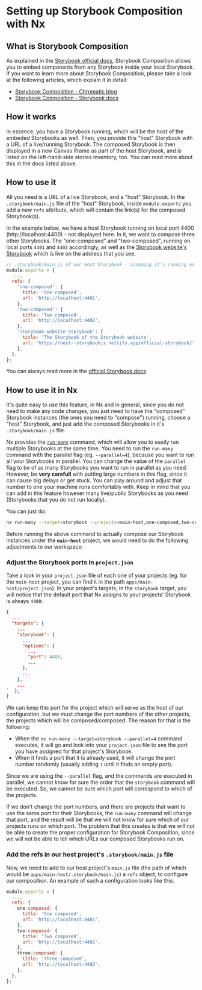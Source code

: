# Setting up Storybook Composition with Nx

## What is Storybook Composition

As explained in the [Storybook official docs](https://storybook.js.org/docs/angular/workflows/storybook-composition), Storybook Composition allows you to embed components from any Storybook inside your local Storybook. If you want to learn more about Storybook Composition, please take a look at the following articles, which explain it in detail:

- [Storybook Composition - Chromatic blog](https://www.chromatic.com/blog/storybook-composition/)
- [Storybook Composition - Storybook docs](https://storybook.js.org/docs/angular/workflows/storybook-composition)

## How it works

In essence, you have a Storybook running, which will be the host of the embeded Storybooks as well. Then, you provide this "host" Storybook with a URL of a live/running Storybook. The composed Storybook is then displayed in a new Canvas iframe as part of the host Storybook, and is listed on the left-hand-side stories inventory, too. You can read more about this in the docs listed above.

## How to use it

All you need is a URL of a live Storybook, and a "host" Storybook. In the `.storybook/main.js` file of the "host" Storybook, inside `module.exports` you add a new `refs` attribute, which will contain the link(s) for the composed Storybook(s).

In the example below, we have a host Storybook running on local port 4400 (http://localhost:4400) - not displayed here. In it, we want to compose three other Storybooks. The "one-composed" and "two-composed", running on local ports `4401` and `4402` accordingly, as well as the [Storybook website's Storybook](https://next--storybookjs.netlify.app/official-storybook) which is live on the address that you see.

```javascript
// .storybook/main.js of our Host Storybook - assuming it's running on port 4400
module.exports = {
  ...,
  refs: {
    'one-composed': {
      title: 'One composed',
      url: 'http://localhost:4401',
    },
    'two-composed': {
      title: 'Two composed',
      url: 'http://localhost:4402',
    },
    'storybook-website-storybook': {
      title: 'The Storybook of the Storybook website',
      url: 'https://next--storybookjs.netlify.app/official-storybook/',
    },
  },
};
```

You can always read more in the [official Storybook docs](https://storybook.js.org/docs/angular/workflows/storybook-composition#compose-published-storybooks).

## How to use it in Nx

It's quite easy to use this feature, in Nx and in general, since you do not need to make any code changes, you just need to have the "composed" Storybook instances (the ones you need to "compose") running, choose a "host" Storybook, and just add the composed Storybooks in it's `.storybook/main.js` file.

Nx provides the [`run-many`](https://nx.dev/l/a/cli/run-many) command, which will allow you to easily run multiple Storybooks at the same time. You need to run the `run-many` command with the parallel flag (eg. `--parallel=4`), because you want to run all your Storybooks in parallel. You can change the value of the `parallel` flag to be of as many Storybooks you want to run in parallel as you need. However, be **very carefull** with putting large numbers in this
flag, since it can cause big delays or get stuck. You can play around and adjust that number to one your machine runs comfortably with. Keep in mind that you can add in this feature however many live/public Storybooks as you need (Storybooks that you do not run locally).

You can just do:

```bash
nx run-many --target=storybook --projects=main-host,one-composed,two-composed,three-composed --parallel=4
```

Before running the above command to actually compose our Storybook instances under the **`main-host`** project, we would need to do the following adjustments to our workspace:

### Adjust the Storybook ports in `project.json`

Take a look in your `project.json` file of each one of your projects (eg. for the `main-host` project, you can find it in the path `apps/main-host/project.json`).
In your project's targets, in the `storybook` target, you will notice that the default port that Nx assigns to your projects' Storybook is always `4400`:

```json
{
  ...
  "targets": {
    ...
    "storybook": {
      ...
      "options": {
        ...
        "port": 4400,
        ...
      },
      ...
    },
    ...
`  },
}
```

We can keep this port for the project which will serve as the host of our configuration, but we must change the port numbers of the other projects, the projects which will be composed/composed. The reason for that is the following:

- When the `nx run-many --target=storybook --parallel=4` command executes, it will go and look into your `project.json` file to see the port you have assigned for that project's Storybook.
- When it finds a port that it is already used, it will change the port number randomly (usually adding `1` until it finds an empty port).

Since we are using the `--parallel` flag, and the commands are executed in parallel, we cannot know for sure the order that the `storybook` command will be executed. So, we cannot be sure which port will correspond to which of the projects.

If we don't change the port numbers, and there are projects that want to use the same port for their Storybooks, the `run-many` command will change that port, and the result will be that we will not know for sure which
of our projects runs on which port. The problem that this creates is that we will not be able to create the proper configuration for Storybook Composition, since we will not be able to tell which URLs our composed Storybooks run on.

### Add the refs in our host project's `.storybook/main.js` file

Now, we need to add to our host project's `main.js` file (the path of which would be `apps/main-host/.storybook/main.js`) a `refs` object, to configure our composition. An example of such a configuration looks like this:

```javascript
module.exports = {
  ...,
  refs: {
    one-composed: {
      title: 'One composed',
      url: 'http://localhost:4401',
    },
    two-composed: {
      title: 'Two composed',
      url: 'http://localhost:4402',
    },
    three-composed: {
      title: 'Three composed',
      url: 'http://localhost:4403',
    },
  },
};
```
